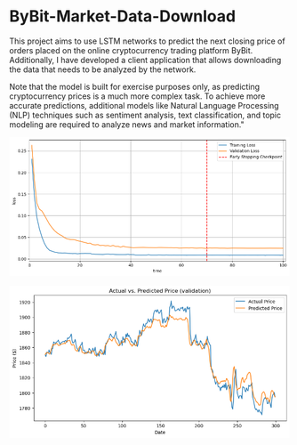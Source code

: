 # ByBit-Market-Data-Download

This project aims to use LSTM networks to predict the next closing price of orders placed on the online cryptocurrency trading platform ByBit. Additionally, I have developed a client application that allows downloading the data that needs to be analyzed by the network.

Note that the model is built for exercise purposes only, as predicting cryptocurrency prices is a much more complex task. To achieve more accurate predictions, additional models like Natural Language Processing (NLP) techniques such as sentiment analysis, text classification, and topic modeling are required to analyze news and market information."

![Loss functions](./imgs/loss_plot.png)

![Predictions on validation-set](./imgs/pred_plot_validation.png)
